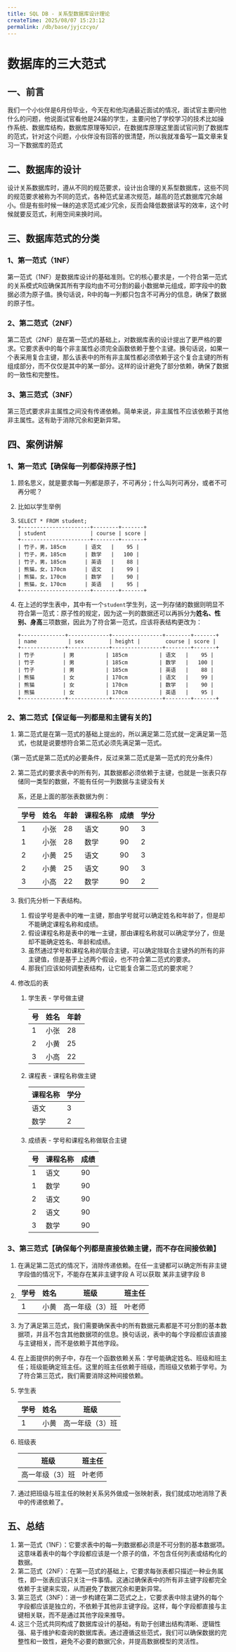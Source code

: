 ```yaml
---
title: SQL DB - 关系型数据库设计理论
createTime: 2025/08/07 15:23:12
permalink: /db/base/jyjczcyo/
---
```


# 数据库的三大范式

## 一、前言

   我们一个小伙伴是6月份毕业，今天在和他沟通最近面试的情况，面试官主要问他什么的问题，他说面试官看他是24届的学生，主要问他了学校学习的技术比如操作系统、数据库结构，数据库原理等知识，在数据库原理这里面试官问到了数据库的范式，针对这个问题，小伙伴没有回答的很清楚，所以我就准备写一篇文章来复习一下数据库的范式

## 二、数据库的设计

设计关系数据库时，遵从不同的规范要求，设计出合理的关系型数据库，这些不同的规范要求被称为不同的范式，各种范式呈递次规范，越高的范式数据库冗余越小。但是有些时候一昧的追求范式减少冗余，反而会降低数据读写的效率，这个时候就要反范式，利用空间来换时间。

## 三、数据库范式的分类

### 1、第一范式（1NF）

第一范式（1NF）是数据库设计的基础准则。它的核心要求是，一个符合第一范式的关系模式R应确保其所有字段均由不可分割的最小数据单元组成，即字段中的数据必须为原子值。换句话说，R中的每一列都只包含不可再分的信息，确保了数据的原子性。

### 2、第二范式（2NF）

第二范式（2NF）是在第一范式的基础上，对数据库表的设计提出了更严格的要求。它要求表中的每个非主属性必须完全函数依赖于整个主键。换句话说，如果一个表采用复合主键，那么该表中的所有非主属性都必须依赖于这个复合主键的所有组成部分，而不仅仅是其中的某一部分。这样的设计避免了部分依赖，确保了数据的一致性和完整性。

###  3、第三范式（3NF）

第三范式要求非主属性之间没有传递依赖。简单来说，非主属性不应该依赖于其他非主属性。这有助于消除冗余和更新异常。

## 四、案例讲解

### 1、第一范式【确保每一列都保持原子性】

1. 顾名思义，就是要求每一列都是原子，不可再分；什么叫列可再分，或者不可再分呢？

2. 比如以学生举例

3. ```
   SELECT * FROM student;
   +----------------------+--------+-------+
   | student              | course | score |
   +----------------------+--------+-------+
   | 竹子，男，185cm      | 语文   |    95 |
   | 竹子，男，185cm      | 数学   |   100 |
   | 竹子，男，185cm      | 英语   |    88 |
   | 熊猫，女，170cm      | 语文   |    99 |
   | 熊猫，女，170cm      | 数学   |    90 |
   | 熊猫，女，170cm      | 英语   |    95 |
   +----------------------+--------+-------+
   
   ```

4. 在上述的学生表中，其中有一个`student`学生列，这一列存储的数据则明显不符合第一范式：原子性的规定，因为这一列的数据还可以再拆分为**姓名、性别、身高**三项数据，因此为了符合第一范式，应该将表结构更改为：

   ```
   +--------------+-------------+----------------+--------+-------+
   | name          | sex        | height |        course | score |
   +--------------+-------------+----------------+--------+-------+
   | 竹子         | 男          | 185cm          | 语文   |    95 |
   | 竹子         | 男          | 185cm          | 数学   |   100 |
   | 竹子         | 男          | 185cm          | 英语   |    88 |
   | 熊猫         | 女          | 170cm          | 语文   |    99 |
   | 熊猫         | 女          | 170cm          | 数学   |    90 |
   | 熊猫         | 女          | 170cm          | 英语   |    95 |
   +--------------+-------------+----------------+--------+-------+
   
   ```

   

### 2、第二范式【保证每一列都是和主键有关的】

1. 第二范式是在第一范式的基础上提出的，所以满足第二范式就一定满足第一范式，也就是说要想符合第二范式必须先满足第一范式。

（第一范式是第二范式的必要条件，反过来第二范式是第一范式的充分条件）

2. 第二范式的要求表中的所有列，其数据都必须依赖于主键，也就是一张表只存储同一类型的数据，不能有任何一列数据与主键没有关

   系，还是上面的那张表数据为例：

   | 学号 | 姓名 | 年龄 | 课程名称 | 成绩 | 学分 |
   | ---- | ---- | ---- | -------- | ---- | ---- |
   | 1    | 小张 | 28   | 语文     | 90   | 3    |
   | 1    | 小张 | 28   | 数学     | 90   | 2    |
   | 2    | 小黄 | 25   | 语文     | 90   | 3    |
   | 2    | 小黄 | 25   | 语文     | 90   | 3    |
   | 3    | 小高 | 22   | 数学     | 90   | 2    |

3. 我们先分析一下表结构。

   1. 假设学号是表中的唯一主键，那由学号就可以确定姓名和年龄了，但是却不能确定课程名称和成绩。
   2. 假设课程名称是表中的唯一主键，那由课程名称就可以确定学分了，但是却不能确定姓名、年龄和成绩。
   3. 虽然通过学号和课程名称的联合主键，可以确定除联合主键外的所有的非主键值，但是基于上述两个假设，也不符合第二范式的要求。
   4. 那我们应该如何调整表结构，让它能复合第二范式的要求呢？

4. 修改后的表

   1. 学生表 - 学号做主键

      | 号   | 姓名 | 年龄 |
      | ---- | ---- | ---- |
      | 1    | 小张 | 28   |
      | 2    | 小黄 | 25   |
      | 3    | 小高 | 22   |

     2. 课程表 - 课程名称做主键

        | 课程名称 | 学分 |
        | -------- | ---- |
        | 语文     | 3    |
        | 数学     | 2    |

     3. 成绩表 - 学号和课程名称做联合主键

        | 号   | 课程名称 | 成绩 |
        | ---- | -------- | ---- |
        | 1    | 语文     | 90   |
        | 1    | 数学     | 90   |
        | 2    | 语文     | 90   |
        | 2    | 语文     | 90   |
        | 3    | 数学     | 90   |

### 3、第三范式【确保每个列都是直接依赖主键，而不存在间接依赖】

1. 在满足第二范式的情况下，消除传递依赖。在任一主键都可以确定所有非主键字段值的情况下，不能存在某非主键字段 A 可以获取 某非主键字段 B

2. | 学号 | 姓名 | 班级            | 班主任 |
   | ---- | ---- | --------------- | ------ |
   | 1    | 小黄 | 高一年级（3）班 | 叶老师 |

3. 为了满足第三范式，我们需要确保表中的所有数据元素都是不可分割的基本数据项，并且不包含其他数据项的信息。换句话说，表中的每个字段都应该直接与主键相关，而不是依赖于其他字段。

4. 在上面提供的例子中，存在一个函数依赖关系：学号能确定姓名、班级和班主任；班级能确定班主任。这里的班主任依赖于班级，而班级又依赖于学号。为了符合第三范式，我们需要消除这种间接依赖。

5. 学生表

   | 学号 | 姓名 | 班级            |
   | ---- | ---- | --------------- |
   | 1    | 小黄 | 高一年级（3）班 |

6. 班级表

   | 班级            | 班主任 |
   | --------------- | ------ |
   | 高一年级（3）班 | 叶老师 |

7. 通过把班级与班主任的映射关系另外做成一张映射表，我们就成功地消除了表中的传递依赖了。

## 五、总结

1. 第一范式（1NF）：它要求表中的每一列数据都必须是不可分割的基本数据项。这意味着表中的每个字段都应该是一个原子的值，不包含任何列表或结构化的数据。
2. 第二范式（2NF）：在第一范式的基础上，它要求每张表都只描述一种业务属性，即一张表应该只关注一件事情。这通过确保表中的所有非主键字段都完全依赖于主键来实现，从而避免了数据冗余和更新异常。
3. 第三范式（3NF）：进一步构建在第二范式之上，它要求表中除主键外的每个字段都应该是独立的，不依赖于其他非主键字段。这样，每个字段都直接与主键相关联，而不是通过其他字段来推导。
4. 这三个范式共同构成了数据库设计的基础，有助于创建出结构清晰、逻辑性强、易于维护和查询的数据库表。通过遵循这些范式，我们可以确保数据的完整性和一致性，避免不必要的数据冗余，并提高数据模型的灵活性。